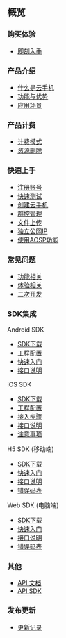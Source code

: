## 概览

### 购买体验
   * [即刻入手](https://console.ucloud.cn/uphone-retail/uphone/create)
   
### 产品介绍   <!-- 以下是参考的目录模版，旨在建议产品文档应该包含的内容模块。实际章节划分可根据实际内容进行调整 -->
   * [什么是云手机](/uphone/_whatUphone.md)
   * [功能与优势](/uphone/_function.md)
   * [应用场景](/uphone/_application.md)

### 产品计费
   * [计费模式](/uphone/price-uphone.md#计费模式)
   * [资源删除](/uphone/price.md#资源删除)
 
### 快速上手
  * [注册账号](/uphone/guide.md#注册账号)
  * [快速测试](/uphone/guide.md#快速测试)
  * [创建云手机](/uphone/guide.md#创建云手机)
  * [群控管理](/uphone/guide.md#群控管理)
  * [文件上传](/uphone/guide.md#文件上传)
  * [独立公网IP](/uphone/guide.md#独立公网IP)
  * [使用AOSP功能](/uphone/_sysapplication.md)
 
### 常见问题
   * [功能相关](/uphone/FAQ.md#功能相关)
   * [体验相关](/uphone/FAQ.md#体验相关)
   * [二次开发](/uphone/FAQ.md#二次开发)

### SDK集成
Android SDK
  * [SDK下载](/uphone/sdk.md#SDK下载)
  * [工程配置](/uphone/sdk.md#工程配置)
  * [快速入门](/uphone/sdk.md#快速入门)
  * [接口说明](/uphone/sdk.md#接口说明)
  
iOS SDK
  * [SDK下载](/uphone/ios_sdk.md#SDK下载)
  * [工程配置](/uphone/ios_sdk.md#工程配置)
  * [接入步骤](/uphone/ios_sdk.md#接入步骤)
  * [接口说明](/uphone/ios_sdk.md#接口说明)
  * [注意事项](/uphone/ios_sdk.md#注意事项)

H5 SDK (移动端)
  * [SDK下载](/uphone/h5-sdk.md#SDK下载)
  * [快速入门](/uphone/h5-sdk.md#快速入门)
  * [接口说明](/uphone/h5-sdk.md#接口说明)
  * [错误码表](/uphone/h5-sdk.md#常见错误码)
 
Web SDK (电脑端)
  * [SDK下载](/uphone/web-sdk.md#SDK下载)
  * [快速入门](/uphone/web-sdk.md#快速入门)
  * [接口说明](/uphone/web-sdk.md#接口说明)
  * [错误码表](/uphone/web-sdk.md#常见错误码)
 ### 其他
  * [API 文档](https://cms-docs.ucloudadmin.com/api/uphone-api/README)
  * [API SDK](https://cms-docs.ucloudadmin.com/tools)
### 发布更新
  * [更新记录](/uphone/changelog.md)
